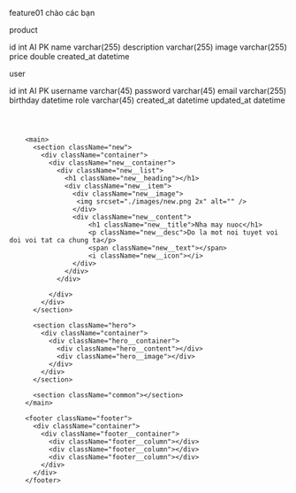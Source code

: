 feature01 chào các bạn



product

id int AI PK 
name varchar(255) 
description varchar(255) 
image varchar(255) 
price double 
created_at datetime



user

id int AI PK 
username varchar(45) 
password varchar(45) 
email varchar(255) 
birthday datetime 
role varchar(45) 
created_at datetime 
updated_at datetime





 <div className="wrapper">
        <header className="header">
          <div className="container">
            <div className="header__container">
                <div className="header__logo"></div>
                <nav className="header__menu"></nav>
                <div className="header__auth"></div>
            </div>
          </div>
        </header>

        <main>
          <section className="new">
            <div className="container">
              <div className="new__container">
                <div className="new__list">
                  <h1 className="new__heading"></h1>
                  <div className="new__item">
                    <div className="new__image">
                     <img srcset="./images/new.png 2x" alt="" />
                    </div>
                    <div className="new__content">
                        <h1 className="new__title">Nha may nuoc</h1>
                        <p className="new__desc">Do la mot noi tuyet voi doi voi tat ca chung ta</p>
                        <span className="new__text"></span>
                        <i className="new__icon"></i>
                    </div>
                  </div>
                </div>

              </div>
            </div>
          </section>

          <section className="hero">
            <div className="container">
              <div className="hero__container">
                <div className="hero__content"></div>
                <div className="hero__image"></div>
              </div>
            </div>
          </section>

          <section className="common"></section>
        </main>

        <footer className="footer">
          <div className="container">
            <div className="footer__container">
              <div className="footer__column"></div>
              <div className="footer__column"></div>
              <div className="footer__column"></div>
            </div>
          </div>
        </footer>
